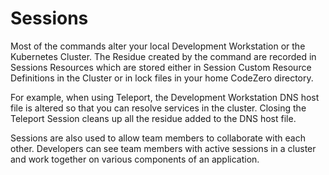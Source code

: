 # Sessions

Most of the commands alter your local Development Workstation or the Kubernetes Cluster. 
The Residue created by the command are recorded in Sessions Resources which are stored either in 
Session Custom Resource Definitions in 
the Cluster or in lock files in your home CodeZero directory.

For example, when using Teleport, the Development Workstation DNS host file is altered so that you can resolve services 
in the cluster. Closing the Teleport Session cleans up all the residue added to the DNS host file.

Sessions are also used to allow team members to collaborate with each other. 
Developers can see team members with active sessions in a cluster and work together on various components of an application.
